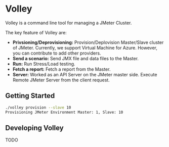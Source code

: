 # Volley
Volley is a command line tool for managing a JMeter Cluster.

The key feature of Volley are: 

* **Privsioning/Deprovisioning:** Provision/Deplovision Master/Slave cluster of JMeter. Currently, we support Virtual Machine for Azure. However, you can contribute to add other providers. 
* **Send a scenario:** Send JMX file and data files to the Master.
* **Run:** Run Stress/Load testing.
* **Fetch a report:** Fetch a report from the Master. 
* **Server:** Worked as an API Server on the JMeter master side. Execute Remote JMeter Server from the client request.  

## Getting Started 

```bash
./volley provision --slave 10
Provisioning JMeter Environment Master: 1, Slave: 10
```

## Developing Volley

TODO